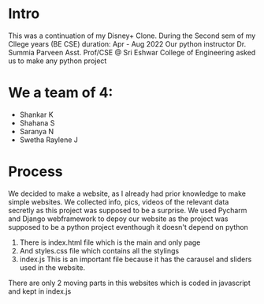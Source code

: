 # Intro

This was a continuation of my Disney+ Clone.
During the Second sem of my Cllege years (BE CSE) duration: Apr - Aug 2022
Our python instructor Dr. Summia Parveen Asst. Prof/CSE @ Sri Eshwar College of Engineering asked us to make any python project

# We a team of 4:

- Shankar K
- Shahana S
- Saranya N
- Swetha Raylene J

# Process

We decided to make a website, as I already had prior knowledge to make simple websites.
We collected info, pics, videos of the relevant data secretly as this project was supposed to be a surprise.
We used Pycharm and Django webframework to depoy our website as the project was supposed to be a python project eventhough it doesn't depend on python

1. There is index.html file which is the main and only page
2. And styles.css file which contains all the stylings
3. index.js This is an important file because it has the carausel and sliders used in the website.

There are only 2 moving parts in this websites which is coded in javascript and kept in index.js
